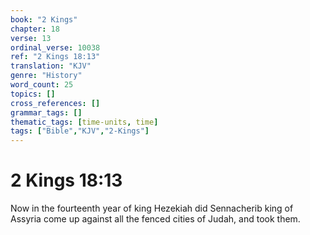 ```yaml
---
book: "2 Kings"
chapter: 18
verse: 13
ordinal_verse: 10038
ref: "2 Kings 18:13"
translation: "KJV"
genre: "History"
word_count: 25
topics: []
cross_references: []
grammar_tags: []
thematic_tags: [time-units, time]
tags: ["Bible","KJV","2-Kings"]
---
```


# 2 Kings 18:13

Now in the fourteenth year of king Hezekiah did Sennacherib king of Assyria come up against all the fenced cities of Judah, and took them.
